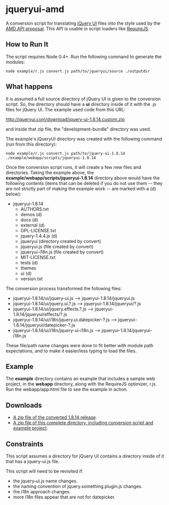 # jqueryui-amd

A conversion script for translating [jQuery UI](http://jqueryui.com/) files into
the style used by the [AMD API proposal](http://wiki.commonjs.org/wiki/Modules/AsynchronousDefinition).
This API is usable in script loaders like [RequireJS](http://requirejs.org).

## How to Run It

The script requires Node 0.4+. Run the following command to generate the modules:

    node example/r.js convert.js path/to/jqueryui/source ./outputdir

## What happens

It is assumed a full source directory of jQuery UI is given to the conversion
script. So, the directory should have a **ui** directory inside of it with the
.js files for jQuery UI. The example used code from this URL:

http://jqueryui.com/download/jquery-ui-1.8.14.custom.zip

and inside that zip file, the "development-bundle" directory was used.

The example's jQueryUI directory was created with the following command (run
from this directory):

    node example/r.js convert.js path/to/jquery-ui-1.8.14 ./example/webapp/scripts/jqueryui-1.8.14

Once the conversion script runs, it will create a few new files and directories.
Taking the example above, the **example/webapp/scripts/jqueryui-1.8.14**
directory above would have the following contents (items that can be deleted if
you do not use them -- they are not strictly part of making the example
work -- are marked with a (d) below):

* jqueryui-1.8.14
    * AUTHORS.txt
    * demos (d)
    * docs (d)
    * external (d)
    * GPL-LICENSE.txt
    * jquery-1.4.4.js (d)
    * jqueryui (directory created by convert)
    * jqueryui.js (file created by convert)
    * jqueryui-i18n.js (file created by convert)
    * MIT-LICENSE.txt
    * tests (d)
    * themes
    * ui (d)
    * version.txt

The conversion process transformed the following files:

* jqueryui-1.8.14/ui/jquery-ui.js --> jqueryui-1.8.14/jqueryui.js
* jqueryui-1.8.14/ui/jquery.ui.?.js --> jqueryui-1.8.14/jqueryui/?.js
* jqueryui-1.8.14/ui/jquery.effects.?.js --> jqueryui-1.8.14/jqueryui/effects/?.js
* jqueryui-1.8.14/ui/i18n/jquery.ui.datepicker-?.js --> jqueryui-1.8.14/jqueryui/datepicker-?.js
* jqueryui-1.8.14/ui/i18n/jquery-ui-i18n.js --> jqueryui-1.8.14/jqueryui-i18n.js

These file/path name changes were done to fit better with module path expectations,
and to make it easier/less typing to load the files.

## Example

The **example** directory contains an example that includes a sample web
project, in the **webapp** directory, along with the RequireJS optimizer, r.js.
Run the webapp/app.html file to see the example in action.

## Downloads

* [A zip file of the converted 1.8.14 release](http://requirejs.org/jqueryui-amd/jqueryui-amd-1.8.14.zip).
* [A zip file of this complete directory, including conversion script and example project](https://github.com/jrburke/jqueryui-amd/archives/master).


## Constraints

This script assumes a directory for jQuery UI contains a directory inside of
it that has a jquery-ui.js file.

This script will need to be revisited if:

* the jquery-ui.js name changes.
* the naming convention of jquery.something.plugin.js changes.
* the i18n approach changes.
* more i18n files appear that are not for datepicker.

